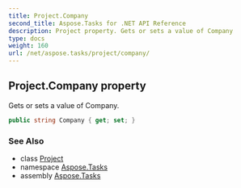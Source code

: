 ```yaml
---
title: Project.Company
second_title: Aspose.Tasks for .NET API Reference
description: Project property. Gets or sets a value of Company
type: docs
weight: 160
url: /net/aspose.tasks/project/company/
---
```

## Project.Company property

Gets or sets a value of Company.

```csharp
public string Company { get; set; }
```

### See Also

* class [Project](../)
* namespace [Aspose.Tasks](../../project/)
* assembly [Aspose.Tasks](../../../)


